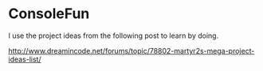 ConsoleFun
==========
I use the project ideas from the following post to learn by doing.

http://www.dreamincode.net/forums/topic/78802-martyr2s-mega-project-ideas-list/
